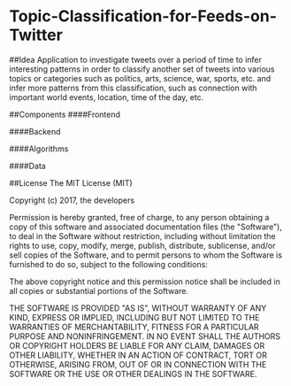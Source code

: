 # Topic-Classification-for-Feeds-on-Twitter

##Idea
Application to investigate tweets over a period of time to infer interesting patterns in order to classify another set of tweets into 
various topics or categories such as politics, arts, science, war, sports, etc. and infer more patterns from this classification, such as 
connection with important world events, location, time of the day, etc.

##Components
####Frontend

####Backend

####Algorithms

####Data

##License
The MIT License (MIT)

Copyright (c) 2017, the developers

Permission is hereby granted, free of charge, to any person obtaining a copy of this software and associated documentation files (the "Software"), to deal in the 
Software without restriction, including without limitation the rights to use, copy, modify, merge, publish, distribute, sublicense, and/or sell copies of the Software, and to permit persons to whom the Software is 
furnished to do so, subject to the following conditions:

The above copyright notice and this permission notice shall be included in all copies or substantial portions of the Software.

THE SOFTWARE IS PROVIDED "AS IS", WITHOUT WARRANTY OF ANY KIND, EXPRESS OR IMPLIED, INCLUDING BUT NOT LIMITED TO THE WARRANTIES OF MERCHANTABILITY, FITNESS FOR A PARTICULAR PURPOSE AND NONINFRINGEMENT. IN NO EVENT SHALL THE AUTHORS OR COPYRIGHT HOLDERS BE LIABLE FOR ANY CLAIM, DAMAGES OR OTHER LIABILITY, WHETHER IN AN ACTION OF CONTRACT, TORT OR OTHERWISE, ARISING FROM, OUT OF OR IN CONNECTION WITH THE SOFTWARE OR THE USE OR OTHER DEALINGS IN THE SOFTWARE.